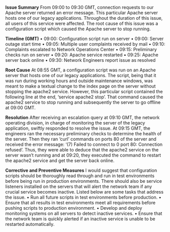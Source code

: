 **Issue Summary**
From 09:00 to 09:30 GMT, connection requests to our Apache server returned an error message. This particular Apache server hosts one of our legacy applications. Throughout the duration of this issue, all users of this service were affected. The root cause of this issue was a configuration script which caused the Apache server to stop running.

**Timeline (GMT)**
•	09:00: Configuration script run on server
•	09:00: Server outage start time
•	09:05: Multiple user complaints received by mail
•	09:10: Complaints escalated to Network Operations Center
•	09:15: Preliminary checks run on server
•	09:20: Apache service restarted
•	09:25: Apache server back online
•	09:30: Network Engineers report issue as resolved

**Root Cause**
At 08:55 GMT, a configuration script was run on an Apache server that hosts one of our legacy applications. The script, being that it was run during working hours and outside maintenance windows, was meant to make a textual change to the index page on the server without stopping the apache2 service. However, this particular script contained the following line at the end, ‘service apache2 stop’. That command caused the apache2 service to stop running and subsequently the server to go offline at 09:00 GMT.

**Resolution**
After receiving an escalation query at 09:10 GMT, the network operating division, in charge of monitoring the server of the legacy application, swiftly responded to resolve the issue. 
At 09:15 GMT, the engineers ran the necessary preliminary checks to determine the health of the server. Then they ran ‘curl’ commands on ports 80 of the server and received the error message: ‘(7) Failed to connect to 0 port 80: Connection refused’. 
Thus, they were able to deduce that the apache2 service on the server wasn’t running and at 09:20, they executed the command to restart the apache2 service and get the server back online.

**Corrective and Preventive Measures**
I would suggest that configuration scripts should be thoroughly read through and run in test environments before being run in production environments. There should also be service listeners installed on the servers that will alert the network team if any crucial service becomes inactive. Listed below are some tasks that address the issue.
•	Run all future scripts in test environments before production.
•	Ensure that all results in test environments meet all requirements before pushing scripts to production environment.
•	Develop and deploy monitoring systems on all servers to detect inactive services.
•	Ensure that the network team is quickly alerted if an inactive service is unable to be restarted automatically.
